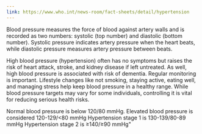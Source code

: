 ```yaml
---
link: https://www.who.int/news-room/fact-sheets/detail/hypertension
---
```


Blood pressure measures the force of blood against artery walls and is recorded as two numbers: systolic (top number) and diastolic (bottom number).
Systolic pressure indicates artery pressure when the heart beats, while diastolic pressure measures artery pressure between beats.

High blood pressure (hypertension) often has no symptoms but raises the risk of heart attack, stroke, and kidney disease if left untreated. As well, high blood pressure is associated with risk of dementia.
Regular monitoring is important. Lifestyle changes like not smoking, staying active, eating well, and managing stress help keep blood pressure in a healthy range.
While blood pressure targets may vary for some individuals, controlling it is vital for reducing serious health risks.

Normal blood pressure is below 120/80 mmHg.
Elevated blood pressure is considered 120-129/<80 mmHg
Hypertension stage 1 is 130-139/80-89 mmHg
Hypertension stage 2 is ≥140/≥90 mmHg"
